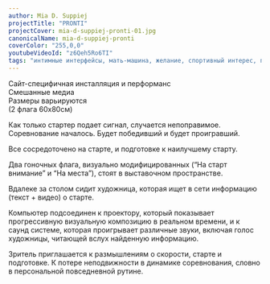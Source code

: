 ```yaml
---
author: Mia D. Suppiej
projectTitle: "PRONTI"
projectCover: mia-d-suppiej-pronti-01.jpg
canonicalName: mia-d-suppiej-pronti
coverColor: "255,0,0"
youtubeVideoId: "z6Qeh5Ro6TI"
tags: "интимные интерфейсы, мать-машина, желание, спортивный интерес, практики самих себя, у у у у у у у у у у у у у у у у у ууу, ипох: идеальное письмо отказа художнику, джой ускорение, extensions, фармахореография, язык и зубы креативности, ритм, совпадание"
---
```


Сайт-специфичная инсталляция и перформанс  
Смешанные медиа  
Размеры варьируются  
(2 флага 60x80cм)  

Как только стартер подает сигнал, случается непоправимое. Соревнование началось. Будет победивший и будет проигравший.  

Все сосредоточено на старте, и подготовке к наилучшему старту.  

Два гоночных флага, визуально модифицированных (“На старт внимание” и “На места”), стоят в выставочном пространстве.  

Вдалеке за столом сидит художница, которая ищет в сети информацию (текст + видео) о старте.  

Компьютер подсоединен к проектору, который показывает прогрессивную визуальную композицию в реальном времени, и к саунд системе, которая проигрывает различные звуки, включая голос художницы, читающей вслух найденную информацию.  

Зритель приглашается к размышлениям о скорости, старте и подготовке. К потере неподвижности в динамике соревнования, словно в персональной повседневной рутине.
